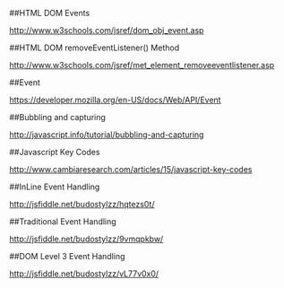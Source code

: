 ##HTML DOM Events

http://www.w3schools.com/jsref/dom_obj_event.asp

##HTML DOM removeEventListener() Method

http://www.w3schools.com/jsref/met_element_removeeventlistener.asp

##Event

https://developer.mozilla.org/en-US/docs/Web/API/Event

##Bubbling and capturing

http://javascript.info/tutorial/bubbling-and-capturing

##Javascript Key Codes

http://www.cambiaresearch.com/articles/15/javascript-key-codes

##InLine Event Handling

http://jsfiddle.net/budostylzz/hqtezs0t/

##Traditional Event Handling

http://jsfiddle.net/budostylzz/9vmqpkbw/

##DOM Level 3 Event Handling

http://jsfiddle.net/budostylzz/vL77v0x0/



